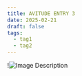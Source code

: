 ```yaml
---
title: AVITUDE ENTRY 3
date: 2025-02-21
draft: false
tags:
  - tag1
  - tag2
---
```



!![Image Description](/images/GgzifJEXUAAEFOK.jpg)